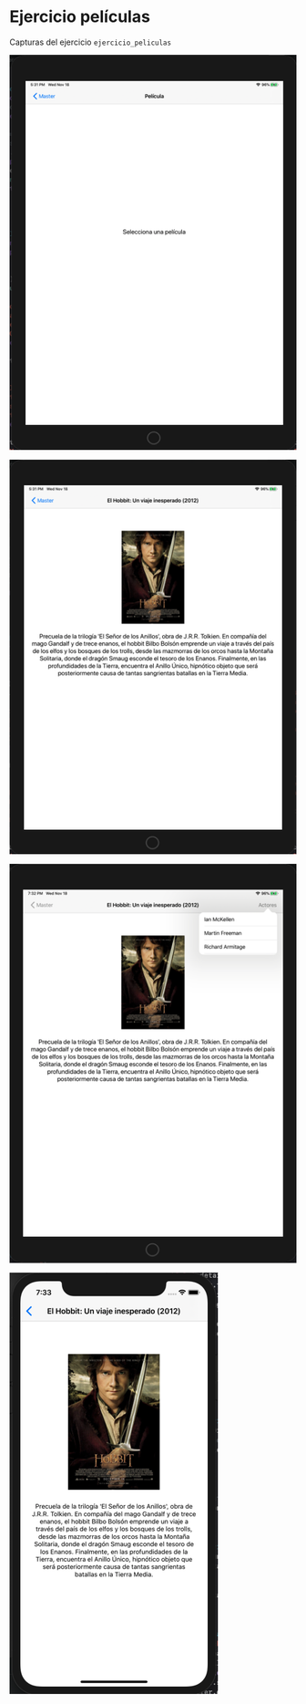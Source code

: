 # Ejercicio películas
Capturas del ejercicio `ejercicio_peliculas`

![Captura 1](https://github.com/yasmanets/ios_iu/blob/main/8%20ejercicio_peliculas/captures/ipad.png)

![Captura 2](https://github.com/yasmanets/ios_iu/blob/main/8%20ejercicio_peliculas/captures/ipad_film.png)

![Captura 3](https://github.com/yasmanets/ios_iu/blob/main/8%20ejercicio_peliculas/captures/ipad_popover.png)

![Captura 4](https://github.com/yasmanets/ios_iu/blob/main/8%20ejercicio_peliculas/captures/iphone.png)



